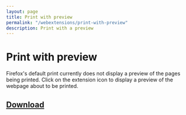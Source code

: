 ```yaml
---
layout: page
title: Print with preview
permalink: "/webextensions/print-with-preview"
description: Print with a preview
---
```


# Print with preview

Firefox's default print currently does not display a preview of the pages being printed. Click on the extension icon to display a preview of the webpage about to be printed.

## [Download](/xpi/print_with_preview-1.0.0-fx.xpi)
